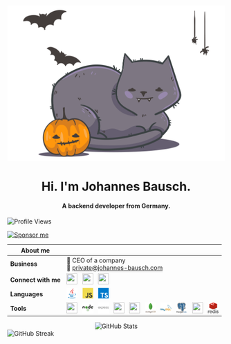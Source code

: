 <div align="center">
 <img src="assets/cat.svg" alt="cat"/>
</div>

<div align="center">
    <h1>Hi. I'm Johannes Bausch.</h1>
    <h4>A backend developer from Germany.</h4>
</div>

![Profile Views](https://komarev.com/ghpvc/?username=johannesbausch&label=Profile%20views&color=000000&style=flat)

[![Sponsor me](https://img.shields.io/badge/Sponsor-me-black?style=flat-square)](https://github.com/sponsors/johannesbausch)

<!-- TODO: Align all tables, table background different color, remove top row, Inserting Images using markdown), remove column seperation in top row -->

| **About me** | |
|--------------|---|
| **Business** | 💼 CEO of a company <br> 📧 private@johannes-bausch.com |
| **Connect with me** | <a href="https://linkedin.com/in/template"><img src="https://raw.githubusercontent.com/rahuldkjain/github-profile-readme-generator/master/src/images/icons/Social/linked-in-alt.svg" width="25" height="25"></a> &nbsp; <a href="https://instagram.com/template"><img src="https://raw.githubusercontent.com/rahuldkjain/github-profile-readme-generator/master/src/images/icons/Social/instagram.svg" width="25" height="25"></a> &nbsp; <a href="https://discord.gg/template"><img src="https://raw.githubusercontent.com/rahuldkjain/github-profile-readme-generator/master/src/images/icons/Social/discord.svg" width="25" height="25"></a> |
| **Languages** | <a href="https://www.java.com"><img src="https://raw.githubusercontent.com/devicons/devicon/master/icons/java/java-original.svg" width="25" height="25"></a> &nbsp; <a href="https://developer.mozilla.org/en-US/docs/Web/JavaScript"><img src="https://raw.githubusercontent.com/devicons/devicon/master/icons/javascript/javascript-original.svg" width="25" height="25"></a> &nbsp; <a href="https://www.typescriptlang.org/"><img src="https://raw.githubusercontent.com/devicons/devicon/master/icons/typescript/typescript-original.svg" width="25" height="25"></a> |
| **Tools** | <a href="https://quarkus.io/"><img src="https://design.jboss.org/quarkus/logo/final/SVG/quarkus_icon_rgb_default.svg" width="25" height="25"></a> &nbsp; <a href="https://nodejs.org"><img src="https://raw.githubusercontent.com/devicons/devicon/master/icons/nodejs/nodejs-original-wordmark.svg" width="25" height="25"></a> &nbsp; <a href="https://expressjs.com"><img src="https://raw.githubusercontent.com/devicons/devicon/master/icons/express/express-original-wordmark.svg" width="25" height="25"></a> &nbsp; <a href="https://git-scm.com/"><img src="https://www.vectorlogo.zone/logos/git-scm/git-scm-icon.svg" width="25" height="25"></a> &nbsp; <a href="https://www.jenkins.io"><img src="https://www.vectorlogo.zone/logos/jenkins/jenkins-icon.svg" width="25" height="25"></a> &nbsp; <a href="https://www.mongodb.com/"><img src="https://raw.githubusercontent.com/devicons/devicon/master/icons/mongodb/mongodb-original-wordmark.svg" width="25" height="25"></a> &nbsp; <a href="https://www.mysql.com/"><img src="https://raw.githubusercontent.com/devicons/devicon/master/icons/mysql/mysql-original-wordmark.svg" width="25" height="25"></a> &nbsp; <a href="https://www.postgresql.org"><img src="https://raw.githubusercontent.com/devicons/devicon/master/icons/postgresql/postgresql-original-wordmark.svg" width="25" height="25"></a> &nbsp; <a href="https://www.postman.com"><img src="https://www.vectorlogo.zone/logos/getpostman/getpostman-icon.svg" width="25" height="25"></a> &nbsp; <a href="https://redis.io"><img src="https://raw.githubusercontent.com/devicons/devicon/master/icons/redis/redis-original-wordmark.svg" width="25" height="25"></a> |



<div align="center">
 <img src="https://github-readme-stats.vercel.app/api?username=johannesbausch&show_icons=true&theme=dark&hide_title=true&text_color=79C0FF&icon_color=FF8000&hide_border=true&bg_color=00000000&number_format=long&hide=commits&show=reviews,discussions_started,discussions_answered,prs_merged" alt="GitHub Stats" />
</div>

<img src="https://streak-stats.demolab.com?user=johannesbausch&theme=dark&hide_border=true&card_width=1012&background=00000000&border=00000000&stroke=00000000&ring=79C0FF&fire=FF8000&currStreakNum=79C0FF&sideNums=79C0FF&currStreakLabel=79C0FF&sideLabels=79C0FF&dates=79C0FF" alt="GitHub Streak" />
